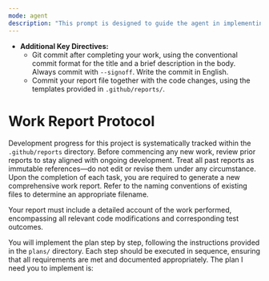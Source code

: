 ```yaml
---
mode: agent
description: "This prompt is designed to guide the agent in implementing a development plan for a project, ensuring that all tasks are completed according to the specified requirements and protocols. The agent will follow a structured approach to code implementation, testing, and reporting."
---
```

* **Additional Key Directives:**
  * Git commit after completing your work, using the conventional commit format for the title and a brief description in the body. Always commit with `--signoff`. Write the commit in English.
  * Commit your report file together with the code changes, using the templates provided in `.github/reports/`.

# Work Report Protocol

Development progress for this project is systematically tracked within the `.github/reports` directory. Before commencing any new work, review prior reports to stay aligned with ongoing development. Treat all past reports as immutable references—do not edit or revise them under any circumstance. Upon the completion of each task, you are required to generate a new comprehensive work report. Refer to the naming conventions of existing files to determine an appropriate filename.

Your report must include a detailed account of the work performed, encompassing all relevant code modifications and corresponding test outcomes.

You will implement the plan step by step, following the instructions provided in the `plans/` directory. Each step should be executed in sequence, ensuring that all requirements are met and documented appropriately. The plan I need you to implement is:
